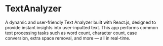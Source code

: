 # TextAnalyzer
A dynamic and user-friendly Text Analyzer built with React.js, designed to provide instant insights into user-inputted text. This app performs common text processing tasks such as word count, character count, case conversion, extra space removal, and more — all in real-time.
